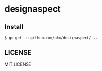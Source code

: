 # designaspect

## Install

```
$ go get -u github.com/akm/designaspect/...
```

## LICENSE

MIT LICENSE
